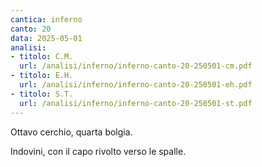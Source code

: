 ```yaml
---
cantica: inferno
canto: 20
data: 2025-05-01
analisi:
- titolo: C.M.
  url: /analisi/inferno/inferno-canto-20-250501-cm.pdf
- titolo: E.H.
  url: /analisi/inferno/inferno-canto-20-250501-eh.pdf
- titolo: S.T.
  url: /analisi/inferno/inferno-canto-20-250501-st.pdf
---
```


Ottavo cerchio, quarta bolgia.

Indovini, con il capo rivolto verso le spalle.